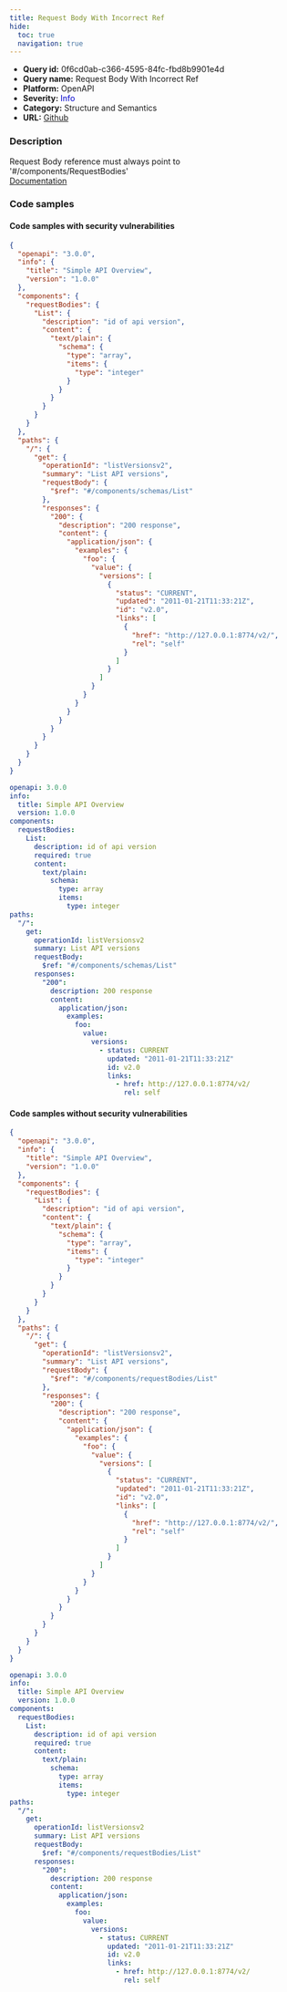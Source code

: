 ```yaml
---
title: Request Body With Incorrect Ref
hide:
  toc: true
  navigation: true
---
```


<style>
  .highlight .hll {
    background-color: #ff171742;
  }
  .md-content {
    max-width: 1100px;
    margin: 0 auto;
  }
</style>

-   **Query id:** 0f6cd0ab-c366-4595-84fc-fbd8b9901e4d
-   **Query name:** Request Body With Incorrect Ref
-   **Platform:** OpenAPI
-   **Severity:** <span style="color:#00C">Info</span>
-   **Category:** Structure and Semantics
-   **URL:** [Github](https://github.com/Checkmarx/kics/tree/master/assets/queries/openAPI/3.0/request_body_incorrect_ref)

### Description
Request Body reference must always point to '#/components/RequestBodies'<br>
[Documentation](https://swagger.io/specification/#request-body-object)

### Code samples
#### Code samples with security vulnerabilities
```json title="Positive test num. 1 - json file" hl_lines="30"
{
  "openapi": "3.0.0",
  "info": {
    "title": "Simple API Overview",
    "version": "1.0.0"
  },
  "components": {
    "requestBodies": {
      "List": {
        "description": "id of api version",
        "content": {
          "text/plain": {
            "schema": {
              "type": "array",
              "items": {
                "type": "integer"
              }
            }
          }
        }
      }
    }
  },
  "paths": {
    "/": {
      "get": {
        "operationId": "listVersionsv2",
        "summary": "List API versions",
        "requestBody": {
          "$ref": "#/components/schemas/List"
        },
        "responses": {
          "200": {
            "description": "200 response",
            "content": {
              "application/json": {
                "examples": {
                  "foo": {
                    "value": {
                      "versions": [
                        {
                          "status": "CURRENT",
                          "updated": "2011-01-21T11:33:21Z",
                          "id": "v2.0",
                          "links": [
                            {
                              "href": "http://127.0.0.1:8774/v2/",
                              "rel": "self"
                            }
                          ]
                        }
                      ]
                    }
                  }
                }
              }
            }
          }
        }
      }
    }
  }
}

```
```yaml title="Positive test num. 2 - yaml file" hl_lines="22"
openapi: 3.0.0
info:
  title: Simple API Overview
  version: 1.0.0
components:
  requestBodies:
    List:
      description: id of api version
      required: true
      content:
        text/plain:
          schema:
            type: array
            items:
              type: integer
paths:
  "/":
    get:
      operationId: listVersionsv2
      summary: List API versions
      requestBody:
        $ref: "#/components/schemas/List"
      responses:
        "200":
          description: 200 response
          content:
            application/json:
              examples:
                foo:
                  value:
                    versions:
                      - status: CURRENT
                        updated: "2011-01-21T11:33:21Z"
                        id: v2.0
                        links:
                          - href: http://127.0.0.1:8774/v2/
                            rel: self

```


#### Code samples without security vulnerabilities
```json title="Negative test num. 1 - json file"
{
  "openapi": "3.0.0",
  "info": {
    "title": "Simple API Overview",
    "version": "1.0.0"
  },
  "components": {
    "requestBodies": {
      "List": {
        "description": "id of api version",
        "content": {
          "text/plain": {
            "schema": {
              "type": "array",
              "items": {
                "type": "integer"
              }
            }
          }
        }
      }
    }
  },
  "paths": {
    "/": {
      "get": {
        "operationId": "listVersionsv2",
        "summary": "List API versions",
        "requestBody": {
          "$ref": "#/components/requestBodies/List"
        },
        "responses": {
          "200": {
            "description": "200 response",
            "content": {
              "application/json": {
                "examples": {
                  "foo": {
                    "value": {
                      "versions": [
                        {
                          "status": "CURRENT",
                          "updated": "2011-01-21T11:33:21Z",
                          "id": "v2.0",
                          "links": [
                            {
                              "href": "http://127.0.0.1:8774/v2/",
                              "rel": "self"
                            }
                          ]
                        }
                      ]
                    }
                  }
                }
              }
            }
          }
        }
      }
    }
  }
}

```
```yaml title="Negative test num. 2 - yaml file"
openapi: 3.0.0
info:
  title: Simple API Overview
  version: 1.0.0
components:
  requestBodies:
    List:
      description: id of api version
      required: true
      content:
        text/plain:
          schema:
            type: array
            items:
              type: integer
paths:
  "/":
    get:
      operationId: listVersionsv2
      summary: List API versions
      requestBody:
        $ref: "#/components/requestBodies/List"
      responses:
        "200":
          description: 200 response
          content:
            application/json:
              examples:
                foo:
                  value:
                    versions:
                      - status: CURRENT
                        updated: "2011-01-21T11:33:21Z"
                        id: v2.0
                        links:
                          - href: http://127.0.0.1:8774/v2/
                            rel: self

```
